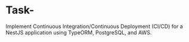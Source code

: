 # Task-
Implement Continuous  Integration/Continuous Deployment (CI/CD) for a  NestJS application using TypeORM,  PostgreSQL, and AWS.
